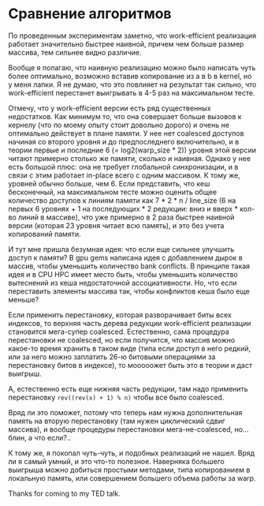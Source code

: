 # Сравнение алгоритмов

По проведенным экспериментам заметно, что work-efficient реализация работает значительно быстрее наивной, причем чем больше размер массива,
тем сильнее видно различие.

Вообще я полагаю, что наивную реализацию можно было написать чуть более
оптимально, возможно вставив копирование из a в b в kernel, но у меня лапки. Я не думаю, что это повлияет на результат так сильно, что 
work-efficient перестанет выигрывать в 4-5 раз на максимальном тесте.

Отмечу, что у work-efficient версии есть ряд существенных недостатков. Как минимум то, что она совершает больше вызовов к кернелу (что по моему опыту стоит довольно дорого) и очень не оптимально действует в плане памяти. У нее нет coalesced доступов начиная со второго уровня и до предпоследнего включительно, и в теории первые и последние 6 (= log2(warp_size * 2)) уровня этой версии читают примерно столько же памяти, сколько и наивная. Однако у нее есть большой плюс: она не требует глобальной синхронизации, и в связи с этим работает in-place всего с одним массивом. К тому же, уровней обычно больше, чем 6. Если представить, что кеш бесконечный, на максимальном тесте можно оценить общее количество доступов к линиям памяти как 7 * 2 * n / line_size (6 на первых 6 уровнях + 1 на последующих * 2 редукции: вниз и вверх * кол-во линий в массиве), что уже примерно в 2 раза быстрее наивной версии (которая 23 уровня читает всю память), и это без учета копирований памяти.

И тут мне пришла безумная идея: что если еще сильнее улучшить доступ к памяти? В gpu gems написана идея с добавлением дырок в массив, чтобы уменьшить количество bank conflicts. В принципе такая идея и в CPU HPC имеет место быть, чтобы уменьшить количество вытеснений из кеша недостаточной ассоциативности. Но, что если переставить элементы массива так, чтобы конфликтов кеша было еще меньше?

Если применить перестановку, которая разворачивает биты всех индексов, то верхняя часть дерева редукции work-efficient реализации становится мега-супер coalesced. Естественно, сама процедура перестановки не coalesced, но если получится, что массив можно какое-то время хранить в таком виде (типа если доступ в него редкий, или за него можно заплатить 26-ю битовыми операциями за перестановку битов в индексе), то мооооожет быть это в теории и даст выигрыш.

А, естественно есть еще нижняя часть редукции, там надо применить перестановку `rev((rev(x) + 1) % n)` чтобы все было coalesced.

Вряд ли это поможет, потому что теперь нам нужна дополнительная память на вторую перестановку (там нужен циклический сдвиг массива), и вообще процедуры перестановки мега-не-coalesced, но... блин, а что если?..

К тому же, я покопал чуть-чуть, и подобных реализаций не нашел. Вряд ли я самый умный, и это что-то полезное. Наверняка большего выигрыша можно добиться простыми методами, типа копированием в локальную память, или совершением большего объема работы за warp.

Thanks for coming to my TED talk.
